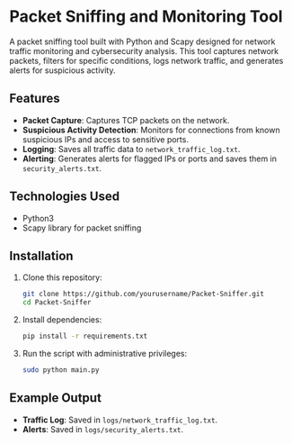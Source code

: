 # Packet Sniffing and Monitoring Tool

A packet sniffing tool built with Python and Scapy designed for network traffic monitoring and cybersecurity analysis. This tool captures network packets, filters for specific conditions, logs network traffic, and generates alerts for suspicious activity.

## Features
- **Packet Capture**: Captures TCP packets on the network.
- **Suspicious Activity Detection**: Monitors for connections from known suspicious IPs and access to sensitive ports.
- **Logging**: Saves all traffic data to `network_traffic_log.txt`.
- **Alerting**: Generates alerts for flagged IPs or ports and saves them in `security_alerts.txt`.

## Technologies Used
- Python3
- Scapy library for packet sniffing

## Installation

1. Clone this repository:
    ```bash
    git clone https://github.com/yourusername/Packet-Sniffer.git
    cd Packet-Sniffer
    ```

2. Install dependencies:
    ```bash
    pip install -r requirements.txt
    ```

3. Run the script with administrative privileges:
    ```bash
    sudo python main.py
    ```

## Example Output

- **Traffic Log**: Saved in `logs/network_traffic_log.txt`.
- **Alerts**: Saved in `logs/security_alerts.txt`.

